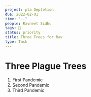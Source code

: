 ```yaml
---
project: pla Depletion
due: 2022-02-01
time: "--"
people: Ravneet Sidhu
tags: 🧨
status: priority
title: Three Trees for Rav
type: Task
---
```


# Three Plague Trees

1. First Pandemic
2. Second Pandemic
3. Third Pandemic